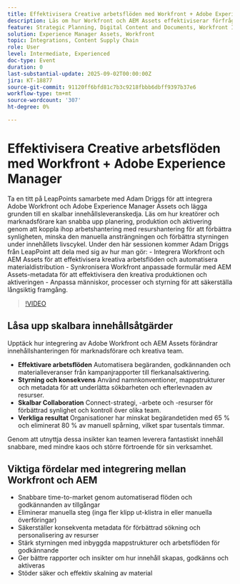 ```yaml
---
title: Effektivisera Creative arbetsflöden med Workfront + Adobe Experience Manager
description: Läs om hur Workfront och AEM Assets effektiviserar förfrågningar, automatiserar metadata, förbättrar styrningen och driver en effektiv innehållsförsörjningskedja.
feature: Strategic Planning, Digital Content and Documents, Workfront Integrations and Apps
solution: Experience Manager Assets, Workfront
topic: Integrations, Content Supply Chain
role: User
level: Intermediate, Experienced
doc-type: Event
duration: 0
last-substantial-update: 2025-09-02T00:00:00Z
jira: KT-18877
source-git-commit: 91120ff6bfd81c7b3c9218fbbb6dbff9397b37e6
workflow-type: tm+mt
source-wordcount: '307'
ht-degree: 0%

---
```



# Effektivisera Creative arbetsflöden med Workfront + Adobe Experience Manager

Ta en titt på LeapPoints samarbete med Adam Driggs för att integrera Adobe Workfront och Adobe Experience Manager Assets och lägga grunden till en skalbar innehållsleveranskedja. Läs om hur kreatörer och marknadsförare kan snabba upp planering, produktion och aktivering genom att koppla ihop arbetshantering med resurshantering för att förbättra synligheten, minska den manuella ansträngningen och förbättra styrningen under innehållets livscykel. Under den här sessionen kommer Adam Driggs från LeapPoint att dela med sig av hur man gör: - Integrera Workfront och AEM Assets för att effektivisera kreativa arbetsflöden och automatisera materialdistribution - Synkronisera Workfront anpassade formulär med AEM Assets-metadata för att effektivisera den kreativa produktionen och aktiveringen - Anpassa människor, processer och styrning för att säkerställa långsiktig framgång.

>[!VIDEO](https://video.tv.adobe.com/v/3471497/?learn=on&enablevpops)


## Låsa upp skalbara innehållsåtgärder

Upptäck hur integrering av Adobe Workfront och AEM Assets förändrar innehållshanteringen för marknadsförare och kreativa team.

* **Effektivare arbetsflöden** Automatisera begäranden, godkännanden och materialleveranser från kampanjrapporter till flerkanalsaktivering.
* **Styrning och konsekvens** Använd namnkonventioner, mappstrukturer och metadata för att underlätta sökbarheten och efterlevnaden av resurser.
* **Skalbar Collaboration** Connect-strategi, -arbete och -resurser för förbättrad synlighet och kontroll över olika team.
* **Verkliga resultat** Organisationer har minskat begärandetiden med 65 % och eliminerat 80 % av manuell spårning, vilket spar tusentals timmar.

Genom att utnyttja dessa insikter kan teamen leverera fantastiskt innehåll snabbare, med mindre kaos och större förtroende för sin verksamhet.

## Viktiga fördelar med integrering mellan Workfront och AEM

* Snabbare time-to-market genom automatiserad flöden och godkännanden av tillgångar
* Eliminerar manuella steg (inga fler klipp ut-klistra in eller manuella överföringar)
* Säkerställer konsekventa metadata för förbättrad sökning och personalisering av resurser
* Stärk styrningen med inbyggda mappstrukturer och arbetsflöden för godkännande
* Ger bättre rapporter och insikter om hur innehåll skapas, godkänns och aktiveras
* Stöder säker och effektiv skalning av material
